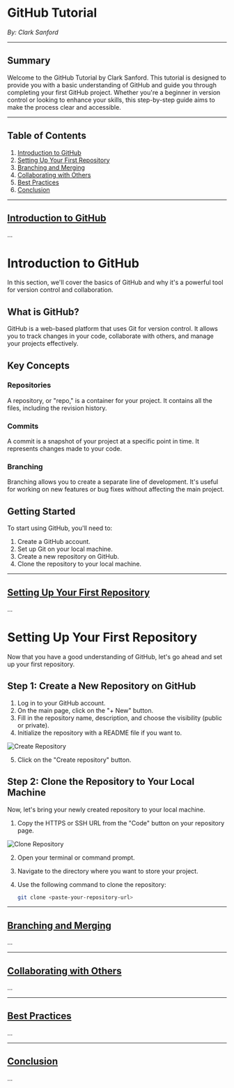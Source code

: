# GitHub Tutorial

*By: Clark Sanford*

---

## Summary

Welcome to the GitHub Tutorial by Clark Sanford. This tutorial is designed to provide you with a basic understanding of GitHub and guide you through completing your first GitHub project. Whether you're a beginner in version control or looking to enhance your skills, this step-by-step guide aims to make the process clear and accessible.

---

## Table of Contents

1. [Introduction to GitHub](#introduction-to-github)
2. [Setting Up Your First Repository](#setting-up-your-first-repository)
3. [Branching and Merging](#branching-and-merging)
4. [Collaborating with Others](#collaborating-with-others)
5. [Best Practices](#best-practices)
6. [Conclusion](#conclusion)

---

## [Introduction to GitHub](./introduction.md)

...
# Introduction to GitHub

In this section, we'll cover the basics of GitHub and why it's a powerful tool for version control and collaboration.

## What is GitHub?

GitHub is a web-based platform that uses Git for version control. It allows you to track changes in your code, collaborate with others, and manage your projects effectively.

## Key Concepts

### Repositories

A repository, or "repo," is a container for your project. It contains all the files, including the revision history.

### Commits

A commit is a snapshot of your project at a specific point in time. It represents changes made to your code.

### Branching

Branching allows you to create a separate line of development. It's useful for working on new features or bug fixes without affecting the main project.

## Getting Started

To start using GitHub, you'll need to:

1. Create a GitHub account.
2. Set up Git on your local machine.
3. Create a new repository on GitHub.
4. Clone the repository to your local machine.

---

## [Setting Up Your First Repository](./setup.md)

...
# Setting Up Your First Repository

Now that you have a good understanding of GitHub, let's go ahead and set up your first repository.

## Step 1: Create a New Repository on GitHub

1. Log in to your GitHub account.
2. On the main page, click on the "+ New" button.
3. Fill in the repository name, description, and choose the visibility (public or private).
4. Initialize the repository with a README file if you want to.

![Create Repository](./images/create-repo.png)

5. Click on the "Create repository" button.

## Step 2: Clone the Repository to Your Local Machine

Now, let's bring your newly created repository to your local machine.

1. Copy the HTTPS or SSH URL from the "Code" button on your repository page.

![Clone Repository](./images/clone-repo.png)

2. Open your terminal or command prompt.

3. Navigate to the directory where you want to store your project.

4. Use the following command to clone the repository:

   ```bash
   git clone <paste-your-repository-url>

---

## [Branching and Merging](./branching.md)

...

---

## [Collaborating with Others](./collaboration.md)

...

---

## [Best Practices](./best_practices.md)

...

---

## [Conclusion](./conclusion.md)

...

